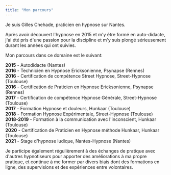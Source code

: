 ```yaml
---
title: "Mon parcours"
---
```


Je suis Gilles Chehade, praticien en hypnose sur Nantes.

Après avoir découvert l'hypnose en 2015 et m'y être formé en auto-didacte,
j'ai été pris d'une passion pour la discipline et m'y suis plongé sérieusement durant les années qui ont suivies.

Mon parcours dans ce domaine est le suivant:

<b>2015</b> - Autodidacte (Nantes)
<br /><b>2016</b> - Technicien en Hypnose Ericksonienne, Psynapse (Rennes)
<br /><b>2016</b> - Certification de compétence Street Hypnose, Street-Hypnose (Toulouse)
<br /><b>2016</b> - Certification de Praticien en Hypnose Ericksonienne, Psynapse (Rennes)
<br /><b>2017</b> - Certification de compétence Hypnose Générale, Street-Hypnose (Toulouse)
<br /><b>2017</b> - Formation Hypnose et douleurs, Hunkaar (Toulouse)
<br /><b>2018</b> - Formation Hypnose Expérimentale, Street-Hypnose (Toulouse)
<br /><b>2018-2019</b> - Formation à la communication avec l'inconscient, Hunkaar (Toulouse)
<br /><b>2020</b> - Certification de Praticien en Hypnose méthode Hunkaar, Hunkaar (Toulouse)
<br /><b>2021</b> - Stage d'hypnose ludique, Nantes-Hypnose (Nantes)

Je participe également régulièrement à des échanges de pratique avec d'autres hypnotiseurs pour apporter des améliorations à ma propre pratique,
et continue à me former par divers biais dont des formations en ligne, des supervisions et des expériences entre volontaires.
